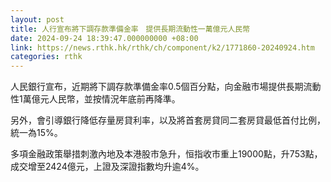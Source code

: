 ```yaml
---
layout: post
title: 人行宣布將下調存款準備金率　提供長期流動性一萬億元人民幣
date: 2024-09-24 18:39:47.000000000 +08:00
link: https://news.rthk.hk/rthk/ch/component/k2/1771860-20240924.htm
categories: rthk
---
```


人民銀行宣布，近期將下調存款準備金率0.5個百分點，向金融市場提供長期流動性1萬億元人民幣，並按情況年底前再降準。

另外，會引導銀行降低存量房貸利率，以及將首套房貸同二套房貸最低首付比例，統一為15%。

多項金融政策舉措刺激內地及本港股市急升，恒指收市重上19000點，升753點，成交增至2424億元，上證及深證指數均升逾4%。
